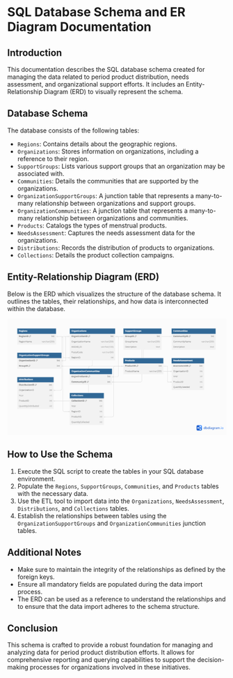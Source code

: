 # SQL Database Schema and ER Diagram Documentation

## Introduction

This documentation describes the SQL database schema created for managing the data related to period product distribution, needs assessment, and organizational support efforts. It includes an Entity-Relationship Diagram (ERD) to visually represent the schema.

## Database Schema

The database consists of the following tables:

- `Regions`: Contains details about the geographic regions.
- `Organizations`: Stores information on organizations, including a reference to their region.
- `SupportGroups`: Lists various support groups that an organization may be associated with.
- `Communities`: Details the communities that are supported by the organizations.
- `OrganizationSupportGroups`: A junction table that represents a many-to-many relationship between organizations and support groups.
- `OrganizationCommunities`: A junction table that represents a many-to-many relationship between organizations and communities.
- `Products`: Catalogs the types of menstrual products.
- `NeedsAssessment`: Captures the needs assessment data for the organizations.
- `Distributions`: Records the distribution of products to organizations.
- `Collections`: Details the product collection campaigns.

## Entity-Relationship Diagram (ERD)

Below is the ERD which visualizes the structure of the database schema. It outlines the tables, their relationships, and how data is interconnected within the database.

![ER Diagram](./Capstone_Project_Period_Promise_ERD.png)


## How to Use the Schema

1. Execute the SQL script to create the tables in your SQL database environment.
2. Populate the `Regions`, `SupportGroups`, `Communities`, and `Products` tables with the necessary data.
3. Use the ETL tool to import data into the `Organizations`, `NeedsAssessment`, `Distributions`, and `Collections` tables.
4. Establish the relationships between tables using the `OrganizationSupportGroups` and `OrganizationCommunities` junction tables.

## Additional Notes

- Make sure to maintain the integrity of the relationships as defined by the foreign keys.
- Ensure all mandatory fields are populated during the data import process.
- The ERD can be used as a reference to understand the relationships and to ensure that the data import adheres to the schema structure.

## Conclusion

This schema is crafted to provide a robust foundation for managing and analyzing data for period product distribution efforts. It allows for comprehensive reporting and querying capabilities to support the decision-making processes for organizations involved in these initiatives.
